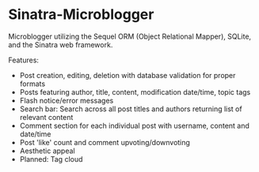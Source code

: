 Sinatra-Microblogger
================

Microblogger utilizing the Sequel ORM (Object Relational Mapper), SQLite, and the Sinatra web framework.

Features:
* Post creation, editing, deletion with database validation for proper formats
* Posts featuring author, title, content, modification date/time, topic tags
* Flash notice/error messages
* Search bar: Search across all post titles and authors returning list of relevant content
* Comment section for each individual post with username, content and date/time
* Post 'like' count and comment upvoting/downvoting
* Aesthetic appeal
* Planned: Tag cloud
